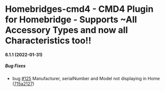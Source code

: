 # Homebridges-cmd4 - CMD4 Plugin for Homebridge - Supports ~All Accessory Types and now all Characteristics too!!
#### 6.1.1 (2022-01-31)

##### Bug Fixes

*  bug [#125](https://github.com/ztalbot2000/homebridge-cmd4/pull/125) Manufacturer, serialNumber and Model not displaying in Home ([715a2127](https://github.com/ztalbot2000/homebridge-cmd4/commit/715a21275229ffb395b98a2e7c4f9f3d3fd785dd))


